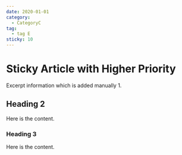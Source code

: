 ```yaml
---
date: 2020-01-01
category:
  - CategoryC
tag:
  - tag E
sticky: 10
---
```


# Sticky Article with Higher Priority

Excerpt information which is added manually 1.

<!-- more -->

## Heading 2

Here is the content.

### Heading 3

Here is the content.
